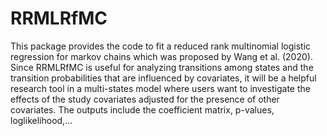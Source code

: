 # RRMLRfMC

This package provides the code to fit a reduced rank multinomial logistic regression for markov chains which was proposed by Wang et al. (2020). Since RRMLRfMC is useful for analyzing transitions among states and the transition probabilities that are influenced by covariates, it will be a helpful research tool in a multi-states model where users want to investigate the effects of the study covariates adjusted for the presence of other covariates. The outputs include the coefficient matrix, p-values, loglikelihood,...
